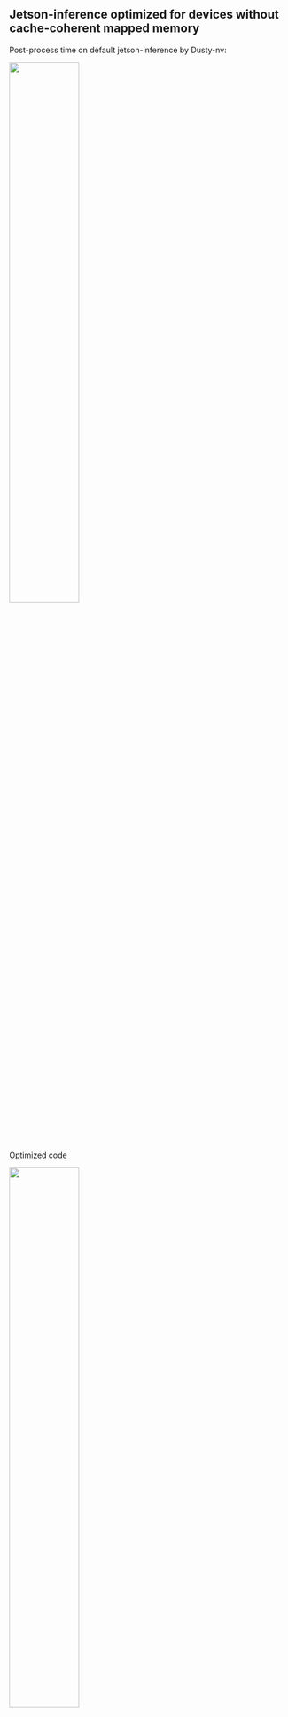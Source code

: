 ## Jetson-inference optimized for devices without cache-coherent mapped memory 

Post-process time on default jetson-inference by Dusty-nv:

<img src="https://user-images.githubusercontent.com/38530728/154929480-e45ae7a1-f463-4e68-9e7e-901bb47953af.png" width="50%">

Optimized code

<img src="https://user-images.githubusercontent.com/38530728/154940503-6bfa7160-3682-4c83-80b8-92d9b6cf9935.png" width="50%">

## Devices
The following devices should see a significant performance increase by using the optimized code
- Jetson TX2
- Jetson TX1
- Jetson TK1
- Jetson Nano
- Any pre-pascal Nvidia GPU

### Associated issue
https://github.com/dusty-nv/jetson-inference/issues/1369


<img src="https://github.com/dusty-nv/jetson-inference/raw/master/docs/images/deep-vision-header.jpg" width="100%">

# Deploying Deep Learning
Welcome to our instructional guide for inference and realtime [DNN vision](#api-reference) library for NVIDIA **[Jetson Nano/TX1/TX2/Xavier NX/AGX Xavier](http://www.nvidia.com/object/embedded-systems.html)**.

This repo uses NVIDIA **[TensorRT](https://developer.nvidia.com/tensorrt)** for efficiently deploying neural networks onto the embedded Jetson platform, improving performance and power efficiency using graph optimizations, kernel fusion, and FP16/INT8 precision.

Vision primitives, such as [`imageNet`](docs/imagenet-console-2.md) for image recognition, [`detectNet`](docs/detectnet-console-2.md) for object detection, [`segNet`](docs/segnet-console-2.md) for semantic segmentation, and [`poseNet`](docs/posenet.md) for pose estimation inherit from the shared [`tensorNet`](c/tensorNet.h) object.  Examples are provided for streaming from live camera feed and processing images.  See the **[API Reference](#api-reference)** section for detailed reference documentation of the C++ and Python libraries. 

<img src="https://github.com/dusty-nv/jetson-inference/raw/dev/docs/images/deep-vision-primitives.jpg">

Follow the [Hello AI World](#hello-ai-world) tutorial for running inference and transfer learning onboard your Jetson, including collecting your own datasets and training your own models.  It covers image classification, object detection, semantic segmentation, pose estimation, and mono depth.

### Table of Contents

* [Hello AI World](#hello-ai-world)
* [Video Walkthroughs](#video-walkthroughs)
* [API Reference](#api-reference)
* [Code Examples](#code-examples)
* [Pre-Trained Models](#pre-trained-models)
* [System Requirements](#recommended-system-requirements)
* [Change Log](CHANGELOG.md)

> &gt; &nbsp; JetPack 4.6 is now supported, along with [updated containers](docs/aux-docker.md). <br/>
> &gt; &nbsp; Try the new [Pose Estimation](docs/posenet.md) and [Mono Depth](docs/depthnet.md) tutorials! <br/>
> &gt; &nbsp; See the [Change Log](CHANGELOG.md) for the latest updates and new features. <br/>

## Hello AI World

Hello AI World can be run completely onboard your Jetson, including inferencing with TensorRT and transfer learning with PyTorch.  The inference portion of Hello AI World - which includes coding your own image classification and object detection applications for Python or C++, and live camera demos - can be run on your Jetson in roughly two hours or less, while transfer learning is best left to leave running overnight.

#### System Setup

* [Setting up Jetson with JetPack](docs/jetpack-setup-2.md)
* [Running the Docker Container](docs/aux-docker.md)
* [Building the Project from Source](docs/building-repo-2.md)

#### Inference

* [Classifying Images with ImageNet](docs/imagenet-console-2.md)
	* [Using the ImageNet Program on Jetson](docs/imagenet-console-2.md)
	* [Coding Your Own Image Recognition Program (Python)](docs/imagenet-example-python-2.md)
	* [Coding Your Own Image Recognition Program (C++)](docs/imagenet-example-2.md)
	* [Running the Live Camera Recognition Demo](docs/imagenet-camera-2.md)
* [Locating Objects with DetectNet](docs/detectnet-console-2.md)
	* [Detecting Objects from Images](docs/detectnet-console-2.md#detecting-objects-from-the-command-line)
	* [Running the Live Camera Detection Demo](docs/detectnet-camera-2.md)
	* [Coding Your Own Object Detection Program](docs/detectnet-example-2.md)
* [Semantic Segmentation with SegNet](docs/segnet-console-2.md)
	* [Segmenting Images from the Command Line](docs/segnet-console-2.md#segmenting-images-from-the-command-line)
	* [Running the Live Camera Segmentation Demo](docs/segnet-camera-2.md)
* [Pose Estimation with PoseNet](docs/posenet.md)
* [Monocular Depth with DepthNet](docs/depthnet.md)

#### Training

* [Transfer Learning with PyTorch](docs/pytorch-transfer-learning.md)
* Classification/Recognition (ResNet-18)
	* [Re-training on the Cat/Dog Dataset](docs/pytorch-cat-dog.md)
	* [Re-training on the PlantCLEF Dataset](docs/pytorch-plants.md)
	* [Collecting your own Classification Datasets](docs/pytorch-collect.md)
* Object Detection (SSD-Mobilenet)
	* [Re-training SSD-Mobilenet](docs/pytorch-ssd.md)
	* [Collecting your own Detection Datasets](docs/pytorch-collect-detection.md)

#### Appendix

* [Camera Streaming and Multimedia](docs/aux-streaming.md)
* [Image Manipulation with CUDA](docs/aux-image.md)
* [Deep Learning Nodes for ROS/ROS2](https://github.com/dusty-nv/ros_deep_learning)

## Video Walkthroughs

Below are screencasts of Hello AI World that were recorded for the [Jetson AI Certification](https://developer.nvidia.com/embedded/learn/jetson-ai-certification-programs) course:

| Description                                                                                                                                                                                                                                                                                                        | Video                                                                                                                                                                                                                                                 |
|--------------------------------------------------------------------------------------------------------------------------------------------------------------------------------------------------------------------------------------------------------------------------------------------------------------------|-------------------------------------------------------------------------------------------------------------------------------------------------------------------------------------------------------------------------------------------------------|
| <a href="https://www.youtube.com/watch?v=QXIwdsyK7Rw&list=PL5B692fm6--uQRRDTPsJDp4o0xbzkoyf8&index=9" target="_blank">**Hello AI World Setup**</a><br/>Download and run the Hello AI World container on Jetson Nano, test your camera feed, and see how to stream it over the network via RTP.                                     | <a href="https://www.youtube.com/watch?v=QXIwdsyK7Rw&list=PL5B692fm6--uQRRDTPsJDp4o0xbzkoyf8&index=9" target="_blank"><img src=https://github.com/dusty-nv/jetson-inference/raw/master/docs/images/thumbnail_setup.jpg width="750"></a>               |
| <a href="https://www.youtube.com/watch?v=QatH8iF0Efk&list=PL5B692fm6--uQRRDTPsJDp4o0xbzkoyf8&index=10" target="_blank">**Image Classification Inference**</a><br/>Code your own Python program for image classification using Jetson Nano and deep learning, then experiment with realtime classification on a live camera stream. | <a href="https://www.youtube.com/watch?v=QatH8iF0Efk&list=PL5B692fm6--uQRRDTPsJDp4o0xbzkoyf8&index=10" target="_blank"><img src=https://github.com/dusty-nv/jetson-inference/raw/master/docs/images/thumbnail_imagenet.jpg width="750"></a>           |
| <a href="https://www.youtube.com/watch?v=sN6aT9TpltU&list=PL5B692fm6--uQRRDTPsJDp4o0xbzkoyf8&index=11" target="_blank">**Training Image Classification Models**</a><br/>Learn how to train image classification models with PyTorch onboard Jetson Nano, and collect your own classification datasets to create custom models.     | <a href="https://www.youtube.com/watch?v=sN6aT9TpltU&list=PL5B692fm6--uQRRDTPsJDp4o0xbzkoyf8&index=11" target="_blank"><img src=https://github.com/dusty-nv/jetson-inference/raw/master/docs/images/thumbnail_imagenet_training.jpg width="750"></a>  |
| <a href="https://www.youtube.com/watch?v=obt60r8ZeB0&list=PL5B692fm6--uQRRDTPsJDp4o0xbzkoyf8&index=12" target="_blank">**Object Detection Inference**</a><br/>Code your own Python program for object detection using Jetson Nano and deep learning, then experiment with realtime detection on a live camera stream.              | <a href="https://www.youtube.com/watch?v=obt60r8ZeB0&list=PL5B692fm6--uQRRDTPsJDp4o0xbzkoyf8&index=12" target="_blank"><img src=https://github.com/dusty-nv/jetson-inference/raw/master/docs/images/thumbnail_detectnet.jpg width="750"></a>          |
| <a href="https://www.youtube.com/watch?v=2XMkPW_sIGg&list=PL5B692fm6--uQRRDTPsJDp4o0xbzkoyf8&index=13" target="_blank">**Training Object Detection Models**</a><br/>Learn how to train object detection models with PyTorch onboard Jetson Nano, and collect your own detection datasets to create custom models.                  | <a href="https://www.youtube.com/watch?v=2XMkPW_sIGg&list=PL5B692fm6--uQRRDTPsJDp4o0xbzkoyf8&index=13" target="_blank"><img src=https://github.com/dusty-nv/jetson-inference/raw/master/docs/images/thumbnail_detectnet_training.jpg width="750"></a> |
| <a href="https://www.youtube.com/watch?v=AQhkMLaB_fY&list=PL5B692fm6--uQRRDTPsJDp4o0xbzkoyf8&index=14" target="_blank">**Semantic Segmentation**</a><br/>Experiment with fully-convolutional semantic segmentation networks on Jetson Nano, and run realtime segmentation on a live camera stream.                                 | <a href="https://www.youtube.com/watch?v=AQhkMLaB_fY&list=PL5B692fm6--uQRRDTPsJDp4o0xbzkoyf8&index=14" target="_blank"><img src=https://github.com/dusty-nv/jetson-inference/raw/master/docs/images/thumbnail_segnet.jpg width="750"></a>             |

## API Reference

Below are links to reference documentation for the [C++](https://rawgit.com/dusty-nv/jetson-inference/dev/docs/html/index.html) and [Python](https://rawgit.com/dusty-nv/jetson-inference/dev/docs/html/python/jetson.html) libraries from the repo:

#### jetson-inference

|                   | [C++](https://rawgit.com/dusty-nv/jetson-inference/dev/docs/html/group__deepVision.html) | [Python](https://rawgit.com/dusty-nv/jetson-inference/dev/docs/html/python/jetson.inference.html) |
|-------------------|--------------|--------------|
| Image Recognition | [`imageNet`](https://rawgit.com/dusty-nv/jetson-inference/dev/docs/html/classimageNet.html) | [`imageNet`](https://rawgit.com/dusty-nv/jetson-inference/dev/docs/html/python/jetson.inference.html#imageNet) |
| Object Detection  | [`detectNet`](https://rawgit.com/dusty-nv/jetson-inference/dev/docs/html/classdetectNet.html) | [`detectNet`](https://rawgit.com/dusty-nv/jetson-inference/dev/docs/html/python/jetson.inference.html#detectNet)
| Segmentation      | [`segNet`](https://rawgit.com/dusty-nv/jetson-inference/dev/docs/html/classsegNet.html) | [`segNet`](https://rawgit.com/dusty-nv/jetson-inference/pytorch/docs/html/python/jetson.inference.html#segNet) |
| Pose Estimation   | [`poseNet`](https://rawgit.com/dusty-nv/jetson-inference/dev/docs/html/classposeNet.html) | [`poseNet`](https://rawgit.com/dusty-nv/jetson-inference/dev/docs/html/python/jetson.inference.html#poseNet) |
| Monocular Depth   | [`depthNet`](https://rawgit.com/dusty-nv/jetson-inference/dev/docs/html/classdepthNet.html) | [`depthNet`](https://rawgit.com/dusty-nv/jetson-inference/dev/docs/html/python/jetson.inference.html#depthNet) |

#### jetson-utils

* [C++](https://rawgit.com/dusty-nv/jetson-inference/dev/docs/html/group__util.html)
* [Python](https://rawgit.com/dusty-nv/jetson-inference/dev/docs/html/python/jetson.utils.html)

These libraries are able to be used in external projects by linking to `libjetson-inference` and `libjetson-utils`.

## Code Examples

Introductory code walkthroughs of using the library are covered during these steps of the Hello AI World tutorial:

* [Coding Your Own Image Recognition Program (Python)](docs/imagenet-example-python-2.md)
* [Coding Your Own Image Recognition Program (C++)](docs/imagenet-example-2.md)

Additional C++ and Python samples for running the networks on static images and live camera streams can be found here:

|                   | C++             | Python             |
|-------------------|---------------------|---------------------|
| &nbsp;&nbsp;&nbsp;Image Recognition | [`imagenet.cpp`](examples/imagenet/imagenet.cpp) | [`imagenet.py`](python/examples/imagenet.py) |
| &nbsp;&nbsp;&nbsp;Object Detection  | [`detectnet.cpp`](examples/detectnet/detectnet.cpp) | [`detectnet.py`](python/examples/detectnet.py) |
| &nbsp;&nbsp;&nbsp;Segmentation      | [`segnet.cpp`](examples/segnet/segnet.cpp) | [`segnet.py`](python/examples/segnet.py) |
| &nbsp;&nbsp;&nbsp;Pose Estimation   | [`posenet.cpp`](examples/posenet/posenet.cpp) | [`posenet.py`](python/examples/posenet.py) |
| &nbsp;&nbsp;&nbsp;Monocular Depth   | [`depthnet.cpp`](examples/depthnet/segnet.cpp) | [`depthnet.py`](python/examples/depthnet.py) |

> **note**:  for working with numpy arrays, see [Converting to Numpy Arrays](docs/aux-image.md#converting-to-numpy-arrays) and [Converting from Numpy Arrays](docs/aux-image.md#converting-from-numpy-arrays)

These examples will automatically be compiled while [Building the Project from Source](docs/building-repo-2.md), and are able to run the pre-trained models listed below in addition to custom models provided by the user.  Launch each example with `--help` for usage info.

## Pre-Trained Models

The project comes with a number of pre-trained models that are available through the [**Model Downloader**](docs/building-repo-2.md#downloading-models) tool:

#### Image Recognition

| Network       | CLI argument   | NetworkType enum |
| --------------|----------------|------------------|
| AlexNet       | `alexnet`      | `ALEXNET`        |
| GoogleNet     | `googlenet`    | `GOOGLENET`      |
| GoogleNet-12  | `googlenet-12` | `GOOGLENET_12`   |
| ResNet-18     | `resnet-18`    | `RESNET_18`      |
| ResNet-50     | `resnet-50`    | `RESNET_50`      |
| ResNet-101    | `resnet-101`   | `RESNET_101`     |
| ResNet-152    | `resnet-152`   | `RESNET_152`     |
| VGG-16        | `vgg-16`       | `VGG-16`         |
| VGG-19        | `vgg-19`       | `VGG-19`         |
| Inception-v4  | `inception-v4` | `INCEPTION_V4`   |

#### Object Detection

| Network                 | CLI argument       | NetworkType enum   | Object classes       |
| ------------------------|--------------------|--------------------|----------------------|
| SSD-Mobilenet-v1        | `ssd-mobilenet-v1` | `SSD_MOBILENET_V1` | 91 ([COCO classes](data/networks/ssd_coco_labels.txt)) |
| SSD-Mobilenet-v2        | `ssd-mobilenet-v2` | `SSD_MOBILENET_V2` | 91 ([COCO classes](data/networks/ssd_coco_labels.txt)) |
| SSD-Inception-v2        | `ssd-inception-v2` | `SSD_INCEPTION_V2` | 91 ([COCO classes](data/networks/ssd_coco_labels.txt)) |
| DetectNet-COCO-Dog      | `coco-dog`         | `COCO_DOG`         | dogs                 |
| DetectNet-COCO-Bottle   | `coco-bottle`      | `COCO_BOTTLE`      | bottles              |
| DetectNet-COCO-Chair    | `coco-chair`       | `COCO_CHAIR`       | chairs               |
| DetectNet-COCO-Airplane | `coco-airplane`    | `COCO_AIRPLANE`    | airplanes            |
| ped-100                 | `pednet`           | `PEDNET`           | pedestrians          |
| multiped-500            | `multiped`         | `PEDNET_MULTI`     | pedestrians, luggage |
| facenet-120             | `facenet`          | `FACENET`          | faces                |

#### Semantic Segmentation

| Dataset      | Resolution | CLI Argument | Accuracy | Jetson Nano | Jetson Xavier |
|:------------:|:----------:|--------------|:--------:|:-----------:|:-------------:|
| [Cityscapes](https://www.cityscapes-dataset.com/) | 512x256 | `fcn-resnet18-cityscapes-512x256` | 83.3% | 48 FPS | 480 FPS |
| [Cityscapes](https://www.cityscapes-dataset.com/) | 1024x512 | `fcn-resnet18-cityscapes-1024x512` | 87.3% | 12 FPS | 175 FPS |
| [Cityscapes](https://www.cityscapes-dataset.com/) | 2048x1024 | `fcn-resnet18-cityscapes-2048x1024` | 89.6% | 3 FPS | 47 FPS |
| [DeepScene](http://deepscene.cs.uni-freiburg.de/) | 576x320 | `fcn-resnet18-deepscene-576x320` | 96.4% | 26 FPS | 360 FPS |
| [DeepScene](http://deepscene.cs.uni-freiburg.de/) | 864x480 | `fcn-resnet18-deepscene-864x480` | 96.9% | 14 FPS | 190 FPS |
| [Multi-Human](https://lv-mhp.github.io/) | 512x320 | `fcn-resnet18-mhp-512x320` | 86.5% | 34 FPS | 370 FPS |
| [Multi-Human](https://lv-mhp.github.io/) | 640x360 | `fcn-resnet18-mhp-512x320` | 87.1% | 23 FPS | 325 FPS |
| [Pascal VOC](http://host.robots.ox.ac.uk/pascal/VOC/) | 320x320 | `fcn-resnet18-voc-320x320` | 85.9% | 45 FPS | 508 FPS |
| [Pascal VOC](http://host.robots.ox.ac.uk/pascal/VOC/) | 512x320 | `fcn-resnet18-voc-512x320` | 88.5% | 34 FPS | 375 FPS |
| [SUN RGB-D](http://rgbd.cs.princeton.edu/) | 512x400 | `fcn-resnet18-sun-512x400` | 64.3% | 28 FPS | 340 FPS |
| [SUN RGB-D](http://rgbd.cs.princeton.edu/) | 640x512 | `fcn-resnet18-sun-640x512` | 65.1% | 17 FPS | 224 FPS |

* If the resolution is omitted from the CLI argument, the lowest resolution model is loaded
* Accuracy indicates the pixel classification accuracy across the model's validation dataset
* Performance is measured for GPU FP16 mode with JetPack 4.2.1, `nvpmodel 0` (MAX-N)

<details>
<summary>Legacy Segmentation Models</summary>

| Network                 | CLI Argument                    | NetworkType enum                | Classes |
| ------------------------|---------------------------------|---------------------------------|---------|
| Cityscapes (2048x2048)  | `fcn-alexnet-cityscapes-hd`     | `FCN_ALEXNET_CITYSCAPES_HD`     |    21   |
| Cityscapes (1024x1024)  | `fcn-alexnet-cityscapes-sd`     | `FCN_ALEXNET_CITYSCAPES_SD`     |    21   |
| Pascal VOC (500x356)    | `fcn-alexnet-pascal-voc`        | `FCN_ALEXNET_PASCAL_VOC`        |    21   |
| Synthia (CVPR16)        | `fcn-alexnet-synthia-cvpr`      | `FCN_ALEXNET_SYNTHIA_CVPR`      |    14   |
| Synthia (Summer-HD)     | `fcn-alexnet-synthia-summer-hd` | `FCN_ALEXNET_SYNTHIA_SUMMER_HD` |    14   |
| Synthia (Summer-SD)     | `fcn-alexnet-synthia-summer-sd` | `FCN_ALEXNET_SYNTHIA_SUMMER_SD` |    14   |
| Aerial-FPV (1280x720)   | `fcn-alexnet-aerial-fpv-720p`   | `FCN_ALEXNET_AERIAL_FPV_720p`   |     2   |

</details>

#### Pose Estimation

| Model                   | CLI argument       | NetworkType enum   | Keypoints |
| ------------------------|--------------------|--------------------|-----------|
| Pose-ResNet18-Body      | `resnet18-body`    | `RESNET18_BODY`    | 18        |
| Pose-ResNet18-Hand      | `resnet18-hand`    | `RESNET18_HAND`    | 21        |
| Pose-DenseNet121-Body   | `densenet121-body` | `DENSENET121_BODY` | 18        |

## Recommended System Requirements

* Jetson Nano Developer Kit with JetPack 4.2 or newer (Ubuntu 18.04 aarch64).  
* Jetson Nano 2GB Developer Kit with JetPack 4.4.1 or newer (Ubuntu 18.04 aarch64).
* Jetson Xavier NX Developer Kit with JetPack 4.4 or newer (Ubuntu 18.04 aarch64).  
* Jetson AGX Xavier Developer Kit with JetPack 4.0 or newer (Ubuntu 18.04 aarch64).  
* Jetson TX2 Developer Kit with JetPack 3.0 or newer (Ubuntu 16.04 aarch64).  
* Jetson TX1 Developer Kit with JetPack 2.3 or newer (Ubuntu 16.04 aarch64).  

The [Transfer Learning with PyTorch](#training) section of the tutorial speaks from the perspective of running PyTorch onboard Jetson for training DNNs, however the same PyTorch code can be used on a PC, server, or cloud instance with an NVIDIA discrete GPU for faster training.


## Extra Resources

In this area, links and resources for deep learning are listed:

* [ros_deep_learning](http://www.github.com/dusty-nv/ros_deep_learning) - TensorRT inference ROS nodes
* [NVIDIA AI IoT](https://github.com/NVIDIA-AI-IOT) - NVIDIA Jetson GitHub repositories
* [Jetson eLinux Wiki](https://www.eLinux.org/Jetson) - Jetson eLinux Wiki


## Two Days to a Demo (DIGITS)

> **note:** the DIGITS/Caffe tutorial from below is deprecated.  It's recommended to follow the [Transfer Learning with PyTorch](#training) tutorial from Hello AI World.
 
<details>
<summary>Expand this section to see original DIGITS tutorial (deprecated)</summary>
<br/>
The DIGITS tutorial includes training DNN's in the cloud or PC, and inference on the Jetson with TensorRT, and can take roughly two days or more depending on system setup, downloading the datasets, and the training speed of your GPU.

* [DIGITS Workflow](docs/digits-workflow.md) 
* [DIGITS System Setup](docs/digits-setup.md)
* [Setting up Jetson with JetPack](docs/jetpack-setup.md)
* [Building the Project from Source](docs/building-repo.md)
* [Classifying Images with ImageNet](docs/imagenet-console.md)
	* [Using the Console Program on Jetson](docs/imagenet-console.md#using-the-console-program-on-jetson)
	* [Coding Your Own Image Recognition Program](docs/imagenet-example.md)
	* [Running the Live Camera Recognition Demo](docs/imagenet-camera.md)
	* [Re-Training the Network with DIGITS](docs/imagenet-training.md)
	* [Downloading Image Recognition Dataset](docs/imagenet-training.md#downloading-image-recognition-dataset)
	* [Customizing the Object Classes](docs/imagenet-training.md#customizing-the-object-classes)
	* [Importing Classification Dataset into DIGITS](docs/imagenet-training.md#importing-classification-dataset-into-digits)
	* [Creating Image Classification Model with DIGITS](docs/imagenet-training.md#creating-image-classification-model-with-digits)
	* [Testing Classification Model in DIGITS](docs/imagenet-training.md#testing-classification-model-in-digits)
	* [Downloading Model Snapshot to Jetson](docs/imagenet-snapshot.md)
	* [Loading Custom Models on Jetson](docs/imagenet-custom.md)
* [Locating Objects with DetectNet](docs/detectnet-training.md)
	* [Detection Data Formatting in DIGITS](docs/detectnet-training.md#detection-data-formatting-in-digits)
	* [Downloading the Detection Dataset](docs/detectnet-training.md#downloading-the-detection-dataset)
	* [Importing the Detection Dataset into DIGITS](docs/detectnet-training.md#importing-the-detection-dataset-into-digits)
	* [Creating DetectNet Model with DIGITS](docs/detectnet-training.md#creating-detectnet-model-with-digits)
	* [Testing DetectNet Model Inference in DIGITS](docs/detectnet-training.md#testing-detectnet-model-inference-in-digits)
	* [Downloading the Detection Model to Jetson](docs/detectnet-snapshot.md)
	* [DetectNet Patches for TensorRT](docs/detectnet-snapshot.md#detectnet-patches-for-tensorrt)
	* [Detecting Objects from the Command Line](docs/detectnet-console.md)
	* [Multi-class Object Detection Models](docs/detectnet-console.md#multi-class-object-detection-models)
	* [Running the Live Camera Detection Demo on Jetson](docs/detectnet-camera.md)
* [Semantic Segmentation with SegNet](docs/segnet-dataset.md)
	* [Downloading Aerial Drone Dataset](docs/segnet-dataset.md#downloading-aerial-drone-dataset)
	* [Importing the Aerial Dataset into DIGITS](docs/segnet-dataset.md#importing-the-aerial-dataset-into-digits)
	* [Generating Pretrained FCN-Alexnet](docs/segnet-pretrained.md)
	* [Training FCN-Alexnet with DIGITS](docs/segnet-training.md)
	* [Testing Inference Model in DIGITS](docs/segnet-training.md#testing-inference-model-in-digits)
	* [FCN-Alexnet Patches for TensorRT](docs/segnet-patches.md)
	* [Running Segmentation Models on Jetson](docs/segnet-console.md)

</details>

##
<p align="center"><sup>© 2016-2019 NVIDIA | </sup><a href="#deploying-deep-learning"><sup>Table of Contents</sup></a></p>

